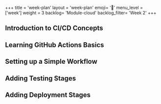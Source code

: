 +++
title = 'week-plan'
layout = 'week-plan'
emoji= '📝'
menu_level = ['week']
weight = 3
backlog= 'Module-cloud'
backlog_filter= 'Week 2'
+++

## Introduction to CI/CD Concepts

## Learning GitHub Actions Basics

## Setting up a Simple Workflow

## Adding Testing Stages

## Adding Deployment Stages
